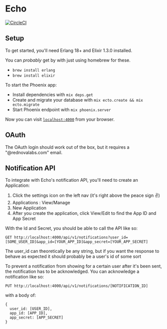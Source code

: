 # Echo

[![CircleCI](https://circleci.com/gh/rtroxler/echo/tree/master.svg?style=svg)](https://circleci.com/gh/rtroxler/echo/tree/master)

## Setup
To get started, you'll need Erlang 18+ and Elixir 1.3.0 installed.

You can _probably_ get by with just using homebrew for these.
  * `brew install erlang`
  * `brew install elixir`

To start the Phoenix app:

  * Install dependencies with `mix deps.get`
  * Create and migrate your database with `mix ecto.create && mix ecto.migrate`
  * Start Phoenix endpoint with `mix phoenix.server`

Now you can visit [`localhost:4000`](http://localhost:4000) from your browser.

## OAuth

  The OAuth login should work out of the box, but it requires a "@rednovalabs.com" email.


## Notification API

To integrate with Echo's notification API, you'll need to create an Application:
  1. Click the settings icon on the left nav (it's right above the peace sign ✌)
  2. Applications : View/Manage
  3. New Application
  4. After you create the application, click View/Edit to find the App ID and App Secret

With the Id and Secret, you should be able to call the API like so:

  `GET http://localhost:4000/api/v1/notifications?user_id=[SOME_USER_ID]&app_id=[YOUR_APP_ID]&app_secret=[YOUR_APP_SECRET]`

The user_id can theoretically be any string, but if you want the response to behave as expected it should probably be a user's id
of some sort

To prevent a notification from showing for a certain user after it's been sent, the notification has to be acknowledged.
You can acknowledge a notification like so:

  `PUT http://localhost:4000/api/v1/notifications/[NOTIFICATION_ID]`

with a body of:
  ```
  {
    user_id: [USER_ID],
    app_id: [APP_ID],
    app_secret: [APP_SECRET]
  }
  ```

